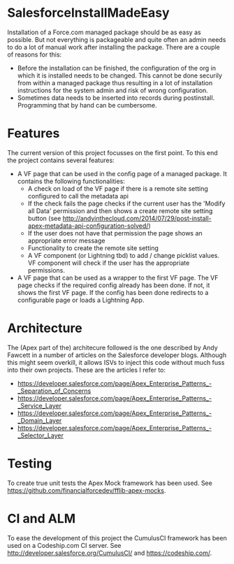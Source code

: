 # SalesforceInstallMadeEasy
Installation of a Force.com managed package should be as easy as possible. But not everything is packageable and quite often an admin needs to do a lot of manual work after installing the package. There are a couple of reasons for this:
* Before the installation can be finished, the configuration of the org in which it is installed needs to be changed. This cannot be done securily from within a managed package thus resulting in a lot of installation instructions for the system admin and risk of wrong configuration. 
* Sometimes data needs to be inserted into records during postinstall. Programming that by hand can be cumbersome.

# Features
The current version of this project focusses on the first point. To this end the project contains several features:
* A VF page that can be used in the config page of a managed package. It contains the following functionalities:
  * A check on load of the VF page if there is a remote site setting configured to call the metadata api
  * If the check fails the page checks if the current user has the 'Modify all Data' permission and then shows a create remote site setting button (see http://andyinthecloud.com/2014/07/29/post-install-apex-metadata-api-configuration-solved/)
  * If the user does not have that permission the page shows an appropriate error message
  * Functionality to create the remote site setting
  * A VF component (or Lightning tbd) to add / change picklist values. VF component will check if the user has the appropriate permissions. 
* A VF page that can be used as a wrapper to the first VF page. The VF page checks if the required config already has been done. If not, it shows the first VF page. If the config has been done redirects to a configurable page or loads a Lightning App.

# Architecture
The (Apex part of the) architecure followed is the one described by Andy Fawcett in a number of articles on the Salesforce developer blogs. Although this might seem overkill, it allows ISVs to inject this code without much fuss into their own projects. These are the articles I refer to:
* https://developer.salesforce.com/page/Apex_Enterprise_Patterns_-_Separation_of_Concerns
* https://developer.salesforce.com/page/Apex_Enterprise_Patterns_-_Service_Layer
* https://developer.salesforce.com/page/Apex_Enterprise_Patterns_-_Domain_Layer
* https://developer.salesforce.com/page/Apex_Enterprise_Patterns_-_Selector_Layer

# Testing
To create true unit tests the Apex Mock framework has been used. See https://github.com/financialforcedev/fflib-apex-mocks.

# CI and ALM
To ease the development of this project the CumulusCI framework has been used on a Codeship.com CI server. See http://developer.salesforce.org/CumulusCI/ and https://codeship.com/.
